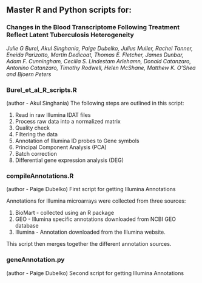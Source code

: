 
## Master R and Python scripts for:

### Changes in the Blood Transcriptome Following Treatment Reflect Latent Tuberculosis Heterogeneity

*Julie G Burel, Akul Singhania, Paige Dubelko, Julius Muller, Rachel Tanner, Eneida Parizotto, Martin Dedicoat, Thomas E. Fletcher, James Dunbar, Adam F. Cunningham, Cecilia S. Lindestam Arlehamn, Donald Catanzaro, Antonino Catanzaro, Timothy Rodwell, Helen McShane, Matthew K. O’Shea and Bjoern Peters*

### Burel_et_al_R_scripts.R
(author - Akul Singhania)
The following steps are outlined in this script:
1) Read in raw Illumina IDAT files
2) Process raw data into a normalized matrix
3) Quality check
4) Filtering the data
5) Annotation of Illumina ID probes to Gene symbols
6) Principal Component Analysis (PCA)
7) Batch correction
8) Differential gene expression analysis (DEG)

### compileAnnotations.R 
(author - Paige Dubelko)
First script for getting Illumina Annotations 

Annotations for Illumina microarrays were collected from three sources:
1) BioMart - collected using an R package
2) GEO - Illumina specific annotations downloaded from NCBI GEO database
3) Illumina - Annotation downloaded from the Illumina website.

This script then merges together the different annotation sources.

### geneAnnotation.py 
(author - Paige Dubelko)
Second script for getting Illumina Annotations
